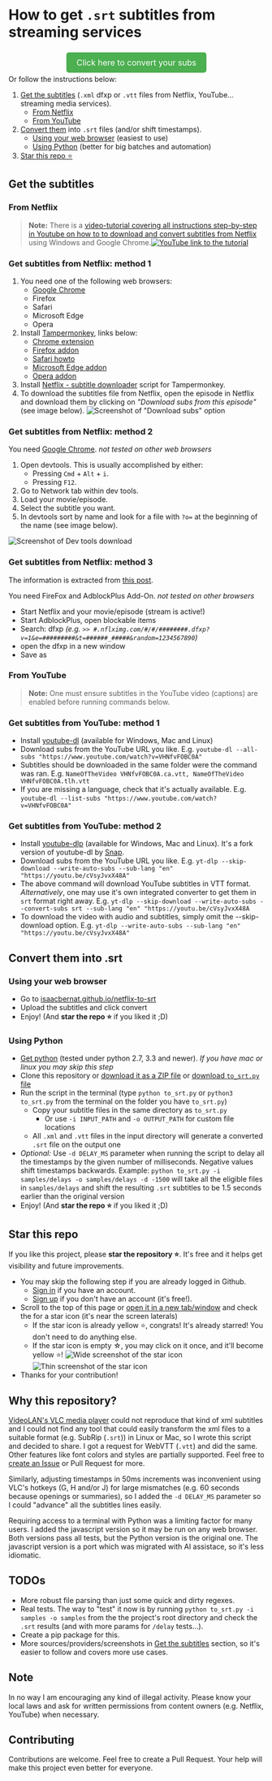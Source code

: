 # How to get `.srt` subtitles from streaming services
<div style="text-align: center;">
  <a href="https://isaacbernat.github.io/netflix-to-srt/" style="background-color: #4CAF50; border: none; color: white; padding: 10px 20px; text-align: center; text-decoration: none; display: inline-block; font-size: 16px; margin: 4px 2px; cursor: pointer; border-radius: 5px;">Click here to convert your subs</a>
</div>
Or follow the instructions below:

1. [Get the subtitles](https://github.com/isaacbernat/netflix-to-srt#get-the-subtitles) (`.xml` dfxp or `.vtt` files from Netflix, YouTube... streaming media services).
    - [From Netflix](https://github.com/isaacbernat/netflix-to-srt#from-netflix)
    - [From YouTube](https://github.com/isaacbernat/netflix-to-srt#from-youtube)
2. [Convert them](https://github.com/isaacbernat/netflix-to-srt#convert-them-into-srt) into `.srt` files (and/or shift timestamps).
    - [Using your web browser](https://github.com/isaacbernat/netflix-to-srt#using-your-web-browser) (easiest to use)
    - [Using Python](https://github.com/isaacbernat/netflix-to-srt#using-python) (better for big batches and automation)
3. [Star this repo ⭐](https://github.com/isaacbernat/netflix-to-srt#star-this-repo)

## Get the subtitles
### From Netflix
 > **Note:** There is a [video-tutorial covering all instructions step-by-step in Youtube on how to to download and convert subtitles from Netflix](https://www.youtube.com/watch?v=ZpejTczG8Ho) using Windows and Google Chrome.[![YouTube link to the tutorial](https://raw.githubusercontent.com/isaacbernat/netflix-to-srt/master/images/tutorial.png "YouTube link to the tutorial")](https://www.youtube.com/watch?v=ZpejTczG8Ho)

### Get subtitles from Netflix: method 1
1. You need one of the following web browsers:
   - [Google Chrome](https://www.google.com/chrome/browser/desktop/)
   - Firefox
   - Safari
   - Microsoft Edge
   - Opera
2. Install [Tampermonkey](https://www.tampermonkey.net/), links below:
   - [Chrome extension](https://chrome.google.com/webstore/detail/tampermonkey/dhdgffkkebhmkfjojejmpbldmpobfkfo)
   - [Firefox addon](https://addons.mozilla.org/firefox/addon/tampermonkey/)
   - [Safari howto](https://www.tampermonkey.net/?browser=safari)
   - [Microsoft Edge addon](https://microsoftedge.microsoft.com/addons/detail/tampermonkey/iikmkjmpaadaobahmlepeloendndfphd)
   - [Opera addon](https://addons.opera.com/extensions/details/tampermonkey-beta/)
3. Install [Netflix - subtitle downloader](https://greasyfork.org/en/scripts/26654-netflix-subtitle-downloader) script for Tampermonkey.
4. To download the subtitles file from Netflix, open the episode in Netflix and download them by clicking on _"Download subs from this episode"_ (see image below). ![Screenshot of "Download subs" option](https://raw.githubusercontent.com/isaacbernat/netflix-to-srt/master/images/netflix-tampermonkey-download-subs.png "Screenshot of 'Download subs' option")

### Get subtitles from Netflix: method 2
You need [Google Chrome](https://www.google.com/chrome/browser/desktop/). *not tested on other web browsers*

1. Open devtools. This is usually accomplished by either:
    - Pressing `Cmd` + `Alt` + `i`.
    - Pressing `F12`.
2. Go to Network tab within dev tools.
3. Load your movie/episode.
4. Select the subtitle you want.
5. In devtools sort by name and look for a file with `?o=` at the beginning of the name (see image below).

![Screenshot of Dev tools download](https://raw.githubusercontent.com/isaacbernat/netflix-to-srt/master/images/netflix-devtools-download-subs.png "Screenshot of Dev tools download")

### Get subtitles from Netflix: method 3
The information is extracted from [this post](http://forum.opensubtitles.org/viewtopic.php?t=15141).

You need FireFox and AdblockPlus Add-On. *not tested on other browsers*
- Start Netflix and your movie/episode (stream is active!)
- Start AdblockPlus, open blockable items
- Search: dfxp *(e.g. `>> #.nflximg.com/#/#/########.dfxp?v=1&e=#########&t=######_#####&random=1234567890`)*
- open the dfxp in a new window
- Save as

### From YouTube
> **Note:** One must ensure subtitles in the YouTube video (captions) are enabled before running commands below. 
### Get subtitles from YouTube: method 1
- Install [youtube-dl](https://github.com/ytdl-org/youtube-dl) (available for Windows, Mac and Linux)
- Download subs from the YouTube URL you like. E.g. `youtube-dl --all-subs "https://www.youtube.com/watch?v=VHNfvFOBC0A"`
- Subtitles should be downloaded in the same folder were the command was ran. E.g. `NameOfTheVideo VHNfvFOBC0A.ca.vtt, NameOfTheVideo VHNfvFOBC0A.tlh.vtt`
- If you are missing a language, check that it's actually available. E.g. `youtube-dl --list-subs "https://www.youtube.com/watch?v=VHNfvFOBC0A"`

### Get subtitles from YouTube: method 2
- Install [youtube-dlp](https://github.com/yt-dlp/yt-dlp-wiki/blob/master/Installation.md) (available for Windows, Mac and Linux). It's a fork version of youtube-dl by [Snap](https://snapcraft.io/yt-dlp).
- Download subs from the YouTube URL you like. E.g. `yt-dlp --skip-download --write-auto-subs --sub-lang "en" "https://youtu.be/cVsyJvxX48A"` 
- The above command will download YouTube subtitles in VTT format. *Alternatively*, one may use it's own integrated converter to get them in `srt` format right away. E.g. `yt-dlp --skip-download --write-auto-subs --convert-subs srt --sub-lang "en" "https://youtu.be/cVsyJvxX48A`
- To download the video with audio and subtitles, simply omit the --skip-download option. E.g. `yt-dlp --write-auto-subs --sub-lang "en" "https://youtu.be/cVsyJvxX48A"`

## Convert them into .srt
### Using your web browser
- Go to [isaacbernat.github.io/netflix-to-srt](https://isaacbernat.github.io/netflix-to-srt)
- Upload the subtitles and click convert
- Enjoy! (And **star the repo ⭐** if you liked it ;D)

### Using Python
- [Get python](https://www.python.org/downloads/) (tested under python 2.7, 3.3 and newer). *If you have mac or linux you may skip this step*
- Clone this repository or [download it as a ZIP file](https://github.com/isaacbernat/netflix-to-srt/archive/refs/heads/master.zip) or [download `to_srt.py` file](https://raw.githubusercontent.com/isaacbernat/netflix-to-srt/master/to_srt.py)
- Run the script in the terminal (type `python to_srt.py` or `python3 to_srt.py` from the terminal on the folder you have `to_srt.py`)
  - Copy your subtitle files in the same directory as `to_srt.py`
    - Or use `-i INPUT_PATH` and `-o OUTPUT_PATH` for custom file locations
  - All `.xml` and `.vtt` files in the input directory will generate a converted `.srt` file on the output one
- *Optional:* Use `-d DELAY_MS` parameter when running the script to delay all the timestamps by the given number of milliseconds. Negative values shift timestamps backwards. Example: `python to_srt.py -i samples/delays -o samples/delays -d -1500` will take all the eligible files in `samples/delays` and shift the resulting `.srt` subtitles to be 1.5 seconds earlier than the original version
- Enjoy! (And **star the repo ⭐** if you liked it ;D)

## Star this repo
If you like this project, please **star the repository ⭐**. It's free and it helps get visibility and future improvements.
- You may skip the following step if you are already logged in Github.
  - [Sign in](https://github.com/login) if you have an account.
  - [Sign up](https://github.com/signup?source=login) if you don't have an account (it's free!).
- Scroll to the top of this page or [open it in a new tab/window](https://github.com/isaacbernat/netflix-to-srt) and check the for a star icon (it's near the screen laterals)
  - If the star icon is already yellow ⭐, congrats! It's already starred! You don't need to do anything else.
  - If the star icon is empty ☆, you may click on it once, and it'll become yellow ⭐!
  ![Wide screenshot of the star icon](https://raw.githubusercontent.com/isaacbernat/netflix-to-srt/master/images/star_screenshot_desktop.png "Wide screenshot of the star icon")
  ![Thin screenshot of the star icon](https://raw.githubusercontent.com/isaacbernat/netflix-to-srt/master/images/star_screenshot_mobile.png "Thin screenshot of the star icon")
- Thanks for your contribution!

## Why this repository?
[VideoLAN's VLC media player](https://www.videolan.org/vlc/) could not reproduce that kind of xml subtitles and I could not find any tool that could easily transform the xml files to a suitable format (e.g. SubRip (`.srt`)) in Linux or Mac, so I wrote this script and decided to share. I got a request for WebVTT (`.vtt`) and did the same. Other features like font colors and styles are partially supported. Feel free to [create an Issue](https://github.com/isaacbernat/netflix-to-srt/issues) or Pull Request for more.

Similarly, adjusting timestamps in 50ms increments was inconvenient using VLC's hotkeys (G, H and/or J) for large mismatches (e.g. 60 seconds because openings or summaries), so I added the `-d DELAY_MS` parameter so I could "advance" all the subtitles lines easily.

Requiring access to a terminal with Python was a limiting factor for many users. I added the javascript version so it may be run on any web browser. Both versions pass all tests, but the Python version is the original one. The javascript version is a port which was migrated with AI assistace, so it's less idiomatic.

## TODOs
- More robust file parsing than just some quick and dirty regexes.
- Real tests. The way to "test" it now is by running `python to_srt.py -i samples -o samples` from the the project's root directory and check the `.srt` results (and with more params for `/delay` tests...).
- Create a pip package for this.
- More sources/providers/screenshots in [Get the subtitles](https://github.com/isaacbernat/netflix-to-srt#get-the-subtitles) section, so it's easier to follow and covers more use cases.

## Note
In no way I am encouraging any kind of illegal activity. Please know your local laws and ask for written permissions from content owners (e.g. Netflix, YouTube) when necessary.

## Contributing
Contributions are welcome. Feel free to create a Pull Request. Your help will make this project even better for everyone.
